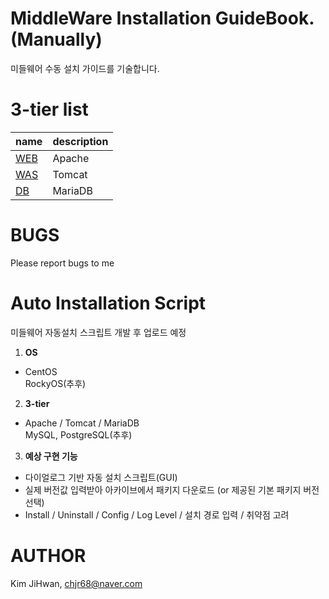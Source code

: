# MiddleWare Installation GuideBook. (Manually)
미들웨어 수동 설치 가이드를 기술합니다.


# 3-tier list
|name |description |
|---|---|
|[WEB](https://github.com/chjr68/MiddleWare/tree/master/WEB) |Apache |
|[WAS](https://github.com/chjr68/MiddleWare/tree/master/WAS) |Tomcat |
|[DB](https://github.com/chjr68/MiddleWare/tree/master/DB) |MariaDB |

# BUGS
Please report bugs to me

# Auto Installation Script
미들웨어 자동설치 스크립트 개발 후 업로드 예정

1. <strong>OS</strong> 
- CentOS <br>
RockyOS(추후)
2. <strong>3-tier</strong>
- Apache / Tomcat / MariaDB <br>
MySQL, PostgreSQL(추후)
3. <strong>예상 구현 기능</strong> <br>
- 다이얼로그 기반 자동 설치 스크립트(GUI)
- 실제 버전값 입력받아 아카이브에서 패키지 다운로드 (or 제공된 기본 패키지 버전 선택)
- Install / Uninstall / Config / Log Level / 설치 경로 입력 / 취약점 고려

# AUTHOR

Kim JiHwan, <chjr68@naver.com>

